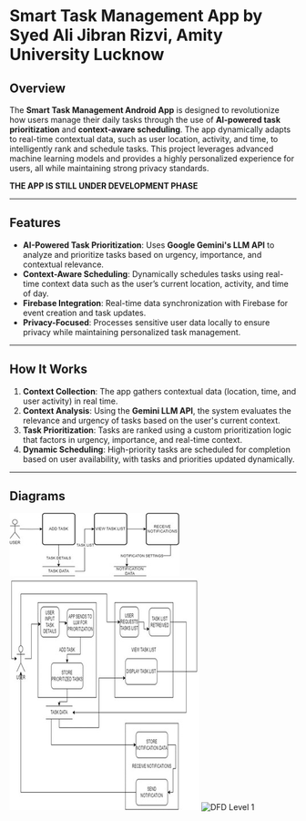 # Smart Task Management App by Syed Ali Jibran Rizvi, Amity University Lucknow

## Overview

The **Smart Task Management Android App** is designed to revolutionize how users manage their daily tasks through the use of **AI-powered task prioritization** and **context-aware scheduling**. The app dynamically adapts to real-time contextual data, such as user location, activity, and time, to intelligently rank and schedule tasks. This project leverages advanced machine learning models and provides a highly personalized experience for users, all while maintaining strong privacy standards.

**THE APP IS STILL UNDER DEVELOPMENT PHASE**

---

## Features

- **AI-Powered Task Prioritization**: Uses **Google Gemini's LLM API** to analyze and prioritize tasks based on urgency, importance, and contextual relevance.
- **Context-Aware Scheduling**: Dynamically schedules tasks using real-time context data such as the user’s current location, activity, and time of day.
- **Firebase Integration**: Real-time data synchronization with Firebase for event creation and task updates.
- **Privacy-Focused**: Processes sensitive user data locally to ensure privacy while maintaining personalized task management.

---

## How It Works

1. **Context Collection**: The app gathers contextual data (location, time, and user activity) in real time.
2. **Context Analysis**: Using the **Gemini LLM API**, the system evaluates the relevance and urgency of tasks based on the user's current context.
3. **Task Prioritization**: Tasks are ranked using a custom prioritization logic that factors in urgency, importance, and real-time context.
4. **Dynamic Scheduling**: High-priority tasks are scheduled for completion based on user availability, with tasks and priorities updated dynamically.

---

## Diagrams

![Use Case](https://github.com/syed-ali-jibran-rizvi/MyTaskMan/blob/master/images/Picture1.jpg) <!-- Ensure the image is correctly uploaded -->
![DFD Level 0](https://github.com/syed-ali-jibran-rizvi/MyTaskMan/blob/master/images/Picture2.jpg) <!-- Ensure the image is correctly uploaded -->
![DFD Level 1](https://github.com/syed-ali-jibran-rizvi/MyTaskMan/blob/master/images/Picture3.png) <!-- Ensure the image is correctly uploaded -->
